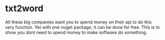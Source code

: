 # txt2word
All these big companies want you to spend money on their api to do this very function.
Yet with one nuget package, it can be done for free. This is to show you dont need to spend money to make software do something.
